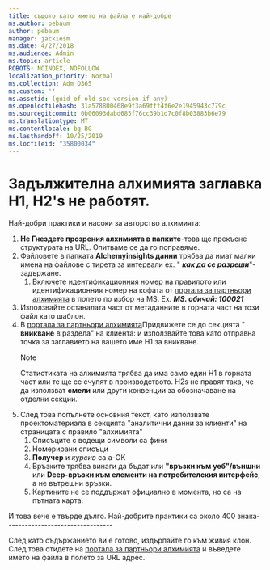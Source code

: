 ```yaml
---
title: същото като името на файла е най-добре
ms.author: pebaum
author: pebaum
manager: jackiesm
ms.date: 4/27/2018
ms.audience: Admin
ms.topic: article
ROBOTS: NOINDEX, NOFOLLOW
localization_priority: Normal
ms.collection: Adm_O365
ms.custom: ''
ms.assetid: (guid of old soc version if any)
ms.openlocfilehash: 31a578800468e9f3a69fff4f6e2e1945943c779c
ms.sourcegitcommit: 0b06093dabd685f76cc39b1d7c0f8b03883b6e79
ms.translationtype: MT
ms.contentlocale: bg-BG
ms.lasthandoff: 10/25/2019
ms.locfileid: "35800034"
---
```

# <a name="required-alchemy-header-h1-h2s-dont-work"></a>Задължителна алхимията заглавка H1, H2's не работят.
Най-добри практики и насоки за авторство алхимията:

1. **Не Гнездете прозрения алхимията в папките**-това ще прекъсне структурата на URL. Опитваме се да го поправяме.
1. Файловете в папката **Alchemyinsights данни** трябва да имат малки имена на файлове с тирета за интервали ex. " ***как да се разреши***"-задържане.
    1. Включете идентификационния номер на правилото или идентификационния номер на кофата от [портала за партньори алхимията](https://alchemyportal.azurewebsites.net) в полето по избор на MS. Ex. ***MS. обичай: 100021***
1. Използвайте останалата част от метаданните в горната част на този файл като шаблон.
1. В [портала за партньори алхимията](https://alchemyportal.azurewebsites.net)Придвижете се до секцията " **вникване** в раздела" на клиента: и използвайте това като отправна точка за заглавието на вашето име H1 за вникване. 
    > [!NOTE]
    > Статистиката на алхимията трябва да има само един H1 в горната част или те ще се счупят в производството. H2s не правят така, че да използват **смели** или други конвенции за обозначаване на отделни секции.
1. След това попълнете основния текст, като използвате проектоматериала в секцията "аналитични данни за клиенти" на страницата с правило "алхимията"
    1. Списъците с водещи символи са фини
    1. Номерирани списъци
    1. **Получер** и *курсив* са а-ОК
    1. Връзките трябва винаги да бъдат или **"връзки към уеб"/външни** или **Deep-връзки към елементи на потребителския интерфейс**, а не вътрешни връзки.
    1. Картините не се поддържат официално в момента, но са на пътната карта.

И това вече е твърде дълго. Най-добрите практики са около 400 знака---------------------------------

След като съдържанието ви е готово, издърпайте го към живия клон. След това отидете на [портала за партньори алхимията](https://alchemyportal.azurewebsites.net) и въведете името на файла в полето за URL адрес. 